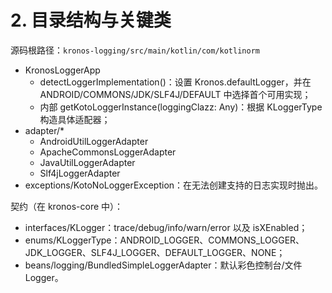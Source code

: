 # 2. 目录结构与关键类

源码根路径：`kronos-logging/src/main/kotlin/com/kotlinorm`

- KronosLoggerApp
  - detectLoggerImplementation()：设置 Kronos.defaultLogger，并在 ANDROID/COMMONS/JDK/SLF4J/DEFAULT 中选择首个可用实现；
  - 内部 getKotoLoggerInstance(loggingClazz: Any)：根据 KLoggerType 构造具体适配器；
- adapter/*
  - AndroidUtilLoggerAdapter
  - ApacheCommonsLoggerAdapter
  - JavaUtilLoggerAdapter
  - Slf4jLoggerAdapter
- exceptions/KotoNoLoggerException：在无法创建支持的日志实现时抛出。

契约（在 kronos-core 中）：
- interfaces/KLogger：trace/debug/info/warn/error 以及 isXEnabled；
- enums/KLoggerType：ANDROID_LOGGER、COMMONS_LOGGER、JDK_LOGGER、SLF4J_LOGGER、DEFAULT_LOGGER、NONE；
- beans/logging/BundledSimpleLoggerAdapter：默认彩色控制台/文件 Logger。
